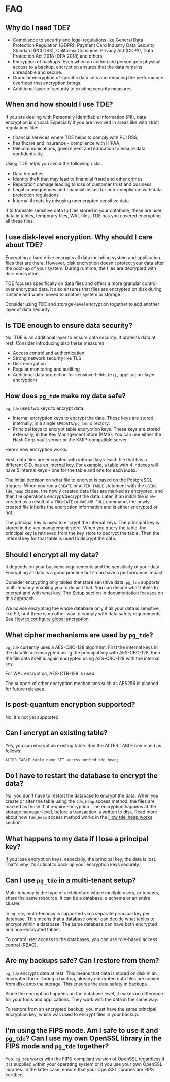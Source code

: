 # FAQ

## Why do I need TDE?

- Compliance to security and legal regulations like General Data Protection Regulation (GDPR), Payment Card Industry Data Security Standard (PCI DSS), California Consumer Privacy Act (CCPA), Data Protection Act 2018 (DPA 2018) and others
- Encryption of backups. Even when an authorized person gets physical access to a backup, encryption ensures that the data remains unreadable and secure.
- Granular encryption of specific data sets and reducing the performance overhead that encryption brings. 
- Additional layer of security to existing security measures

## When and how should I use TDE?

If you are dealing with Personally Identifiable Information (PII), data encryption is crucial. Especially if you are involved in areas like with strict regulations like:

* financial services where TDE helps to comply with PCI DSS, 
* healthcare and insurance - compliance with HIPAA, 
* telecommunications, government and education to ensure data confidentiality.

Using TDE helps you avoid the following risks:

* Data breaches
* Identity theft that may lead to financial fraud and other crimes
* Reputation damage leading to loss of customer trust and business
* Legal consequences and financial losses for non-compliance with data protection regulations
* Internal threats by misusing unencrypted sensitive data 

If to translate sensitive data to files stored in your database, these are user data in tables, temporary files, WAL files. TDE has you covered encrypting all these files.


## I use disk-level encryption. Why should I care about TDE?

Encrypting a hard drive encrypts all data including system and application files that are there. However, disk encryption doesn’t protect your data after the boot-up of your system. During runtime, the files are decrypted with disk-encryption.

TDE focuses specifically on data files and offers a more granular control over encrypted data. It also ensures that files are encrypted on disk during runtime and when moved to another system or storage.

Consider using TDE and storage-level encryption together to add another layer of data security.

## Is TDE enough to ensure data security?

No. TDE is an additional layer to ensure data security. It protects data at rest. Consider introducing also these measures:

* Access control and authentication
* Strong network security like TLS
* Disk encryption
* Regular monitoring and auditing
* Additional data protection for sensitive fields (e.g., application-layer encryption)

## How does `pg_tde` make my data safe?

`pg_tde` uses two keys to encrypt data:

* Internal encryption keys to encrypt the data. These keys are stored internally, in a single `$PGDATA/pg_tde` directory.
* Principal keys to encrypt table encryption keys. These keys are stored externally, in the Key Management Store (KMS). You can use either the HashiCorp Vault server or the KMIP-compatible server.

Here’s how encryption works:

First, data files are encrypted with internal keys. Each file that has a different OID, has an internal key. For example, a table with 4 indexes will have 5 internal keys - one for the table and one for each index.	

The initial decision on what file to encrypt is based on the PostgreSQL triggers. When you run a `CREATE` or `ALTER TABLE` statement with the `USING tde_heap` clause, the newly created data files are marked as encrypted, and then file operations encrypt/decrypt the data. Later, if an initial file is re-created as a result of a `TRUNCATE` or `VACUUM FULL` command, the newly created file inherits the encryption information and is either encrypted or not. 

The principal key is used to encrypt the internal keys. The principal key is stored in the key management store. When you query the table, the principal key is retrieved from the key store to decrypt the table. Then the internal key for that table is used to decrypt the data.

## Should I encrypt all my data?

It depends on your business requirements and the sensitivity of your data. Encrypting all data is a good practice but it can have a performance impact. 

Consider encrypting only tables that store sensitive data. `pg_tde` supports multi-tenancy enabling you to do just that. You can decide what tables to encrypt and with what key. The [Setup](setup.md) section in documentation focuses on this approach.

We advise encrypting the whole database only if all your data is sensitive, like PII, or if there is no other way to comply with data safety requirements. See [How to configure global encryption](global-encryption.md).

## What cipher mechanisms are used by `pg_tde`?

`pg_tde` currently uses a AES-CBC-128 algorithm. First the internal keys in the datafile are encrypted using the principal key with AES-CBC-128, then the file data itself is again encrypted using AES-CBC-128 with the internal key.

For WAL encryption, AES-CTR-128 is used.

The support of other encryption mechanisms such as AES256 is planned for future releases.

## Is post-quantum encryption supported?

No, it's not yet supported.

## Can I encrypt an existing table?

Yes, you can encrypt an existing table. Run the ALTER TABLE command as follows:

```
ALTER TABLE table_name SET access method tde_heap;
```

## Do I have to restart the database to encrypt the data?

No, you don't have to restart the database to encrypt the data. When you create or alter the table using the `tde_heap` access method, the files are marked as those that require encryption. The encryption happens at the storage manager level, before a transaction is written to disk. Read more about how `tde_heap` access method works in the [How tde_heap works](table-access-method.md#how-tde_heap-works) section.

## What happens to my data if I lose a principal key?

If you lose encryption keys, especially, the principal key, the data is lost. That's why it's critical to back up your encryption keys securely.

## Can I use `pg_tde` in a multi-tenant setup?

Multi-tenancy is the type of architecture where multiple users, or tenants, share the same resource. It can be a database, a schema or an entire cluster. 

In `pg_tde`, multi-tenancy is supported via a separate principal key per database. This means that a database owner can decide what tables to encrypt within a database. The same database can have both encrypted and non-encrypted tables.

To control user access to the databases, you can use role-based access control (RBAC).

## Are my backups safe? Can I restore from them?

`pg_tde` encrypts data at rest. This means that data is stored on disk in an encrypted form. During a backup, already encrypted data files are copied from disk onto the storage. This ensures the data safety in backups.

Since the encryption happens on the database level, it makes no difference for your tools and applications. They work with the data in the same way.

To restore from an encrypted backup, you must have the same principal encryption key, which was used to encrypt files in your backup.  

## I'm using the FIPS mode. Am I safe to use it and `pg_tde`? Can I use my own OpenSSL library in the FIPS mode and `pg_tde` together?

Yes. `pg_tde` works with the FIPS-compliant version of OpenSSL regardless if it is supplied within your operating system or if you use your own OpenSSL libraries. In the latter case, ensure that your OpenSSL libraries are FIPS certified. 
